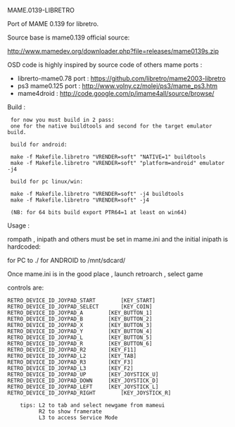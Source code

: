 MAME.0139-LIBRETRO

Port of MAME 0.139 for libretro.
 
Source base is mame0.139 official source: 

http://www.mamedev.org/downloader.php?file=releases/mame0139s.zip

OSD code is highly inspired by source code of others mame ports :
 
- librerto-mame0.78 port : https://github.com/libretro/mame2003-libretro
- ps3 mame0.125 port     : http://www.volny.cz/molej/ps3/mame_ps3.htm
- mame4droid             : http://code.google.com/p/imame4all/source/browse/


Build :

     for now you must build in 2 pass: 
     one for the native buildtools and second for the target emulator build.
  
     build for android:

     make -f Makefile.libretro "VRENDER=soft" "NATIVE=1" buildtools
     make -f Makefile.libretro "VRENDER=soft" "platform=android" emulator -j4
     
     build for pc linux/win:

     make -f Makefile.libretro "VRENDER=soft" -j4 buildtools
     make -f Makefile.libretro "VRENDER=soft" -j4
  
     (NB: for 64 bits build export PTR64=1 at least on win64)

Usage : 

 rompath , inipath and others must be set in mame.ini
 and the initial inipath is hardcoded:

 for PC        to	   ./
 for ANDROID   to 	   /mnt/sdcard/

 Once mame.ini is in the good place , launch retroarch , select game 
 
 controls are: 

	RETRO_DEVICE_ID_JOYPAD_START		[KEY_START]
	RETRO_DEVICE_ID_JOYPAD_SELECT		[KEY_COIN]
	RETRO_DEVICE_ID_JOYPAD_A		[KEY_BUTTON_1]
	RETRO_DEVICE_ID_JOYPAD_B		[KEY_BUTTON_2]
	RETRO_DEVICE_ID_JOYPAD_X		[KEY_BUTTON_3]
	RETRO_DEVICE_ID_JOYPAD_Y		[KEY_BUTTON_4]
	RETRO_DEVICE_ID_JOYPAD_L 		[KEY_BUTTON_5]
	RETRO_DEVICE_ID_JOYPAD_R		[KEY_BUTTON_6]
	RETRO_DEVICE_ID_JOYPAD_R2		[KEY_F11]
	RETRO_DEVICE_ID_JOYPAD_L2		[KEY_TAB]
	RETRO_DEVICE_ID_JOYPAD_R3		[KEY_F3]
	RETRO_DEVICE_ID_JOYPAD_L3		[KEY_F2]
	RETRO_DEVICE_ID_JOYPAD_UP		[KEY_JOYSTICK_U]
	RETRO_DEVICE_ID_JOYPAD_DOWN		[KEY_JOYSTICK_D]
	RETRO_DEVICE_ID_JOYPAD_LEFT		[KEY_JOYSTICK_L]
	RETRO_DEVICE_ID_JOYPAD_RIGHT		[KEY_JOYSTICK_R]

        tips: L2 to tab and select newgame from mameui
              R2 to show framerate
              L3 to access Service Mode
